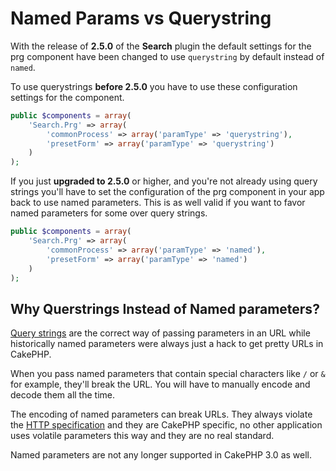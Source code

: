 Named Params vs Querystring
===========================

With the release of **2.5.0** of the **Search** plugin the default settings for the prg component have been changed to use `querystring` by default instead of `named`.

To use querystrings **before 2.5.0** you have to use these configuration settings for the component.

```php
public $components = array(
	'Search.Prg' => array(
		'commonProcess' => array('paramType' => 'querystring'),
		'presetForm' => array('paramType' => 'querystring')
	)
);
```

If you just **upgraded to 2.5.0** or higher, and you're not already using query strings you'll have to set the configuration of the prg component in your app back to use named parameters. This is as well valid if you want to favor named parameters for some over query strings.

```php
public $components = array(
	'Search.Prg' => array(
		'commonProcess' => array('paramType' => 'named'),
		'presetForm' => array('paramType' => 'named')
	)
);
```

Why Querstrings Instead of Named parameters?
--------------------------------------------

[Query strings](http://en.wikipedia.org/wiki/Query_string) are the correct way of passing parameters in an URL while historically named parameters were always just a hack to get pretty URLs in CakePHP.

When you pass named parameters that contain special characters like `/` or `&` for example, they'll break the URL. You will have to manually encode and decode them all the time.

The encoding of named parameters can break URLs. They always violate the [HTTP specification](http://tools.ietf.org/html/rfc3986#section-2.2) and they are CakePHP specific, no other application uses volatile parameters this way and they are no real standard.

Named parameters are not any longer supported in CakePHP 3.0 as well.

